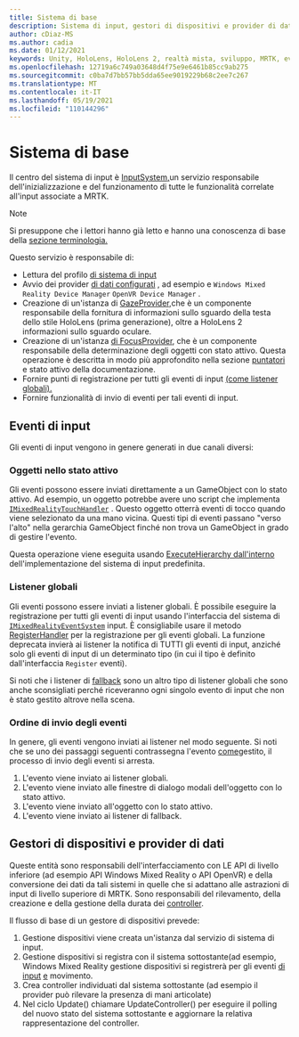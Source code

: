 ```yaml
---
title: Sistema di base
description: Sistema di input, gestori di dispositivi e provider di dati in MRTK
author: cDiaz-MS
ms.author: cadia
ms.date: 01/12/2021
keywords: Unity, HoloLens, HoloLens 2, realtà mista, sviluppo, MRTK, eventi
ms.openlocfilehash: 12719a6c749a03648d4f75e9e6461b85cc9ab275
ms.sourcegitcommit: c0ba7d7bb57bb5dda65ee9019229b68c2ee7c267
ms.translationtype: MT
ms.contentlocale: it-IT
ms.lasthandoff: 05/19/2021
ms.locfileid: "110144296"
---
```

# <a name="core-system"></a>Sistema di base

Il centro del sistema di input è [InputSystem,](../features/input/overview.md)un servizio responsabile dell'inizializzazione e del funzionamento di tutte le funzionalità correlate all'input associate a MRTK.

> [!NOTE]
> Si presuppone che i lettori hanno già letto e hanno una conoscenza di base della [sezione terminologia.](terminology.md)

Questo servizio è responsabile di:

- Lettura del profilo [di sistema di input](../configuration/mixed-reality-configuration-guide.md#input-system-settings)
- Avvio dei provider [di dati configurati](../features/input/input-providers.md) , ad esempio e `Windows Mixed Reality Device Manager` `OpenVR Device Manager` .
- Creazione di un'istanza di [GazeProvider,](xref:Microsoft.MixedReality.Toolkit.Input.IMixedRealityGazeProvider)che è un componente responsabile della fornitura di informazioni sullo sguardo della testa dello stile HoloLens (prima generazione), oltre a HoloLens 2 informazioni sullo sguardo oculare.
- Creazione di un'istanza [di FocusProvider](xref:Microsoft.MixedReality.Toolkit.Input.IMixedRealityFocusProvider), che è un componente responsabile della determinazione degli oggetti con stato attivo. Questa operazione è descritta in modo più approfondito nella sezione [puntatori](controllers-pointers-and-focus.md#pointers-and-focus) e stato attivo della documentazione.
- Fornire punti di registrazione per tutti gli eventi di input [(come listener globali).](#global-listeners)
- Fornire funzionalità di invio di eventi per tali eventi di input.

## <a name="input-events"></a>Eventi di input

Gli eventi di input vengono in genere generati in due canali diversi:

### <a name="objects-in-focus"></a>Oggetti nello stato attivo

Gli eventi possono essere inviati direttamente a un GameObject con lo stato attivo. Ad esempio, un oggetto potrebbe avere uno script che implementa [`IMixedRealityTouchHandler`](xref:Microsoft.MixedReality.Toolkit.Input.IMixedRealityTouchHandler) .
Questo oggetto otterrà eventi di tocco quando viene selezionato da una mano vicina. Questi tipi di eventi passano "verso l'alto" nella gerarchia GameObject finché non trova un GameObject in grado di gestire l'evento.

Questa operazione viene eseguita usando [ExecuteHierarchy dall'interno](https://docs.unity3d.com/ScriptReference/EventSystems.ExecuteEvents.ExecuteHierarchy.html) dell'implementazione del sistema di input predefinita.

### <a name="global-listeners"></a>Listener globali

Gli eventi possono essere inviati a listener globali. È possibile eseguire la registrazione per tutti gli eventi di input usando l'interfaccia del sistema di [`IMixedRealityEventSystem`](xref:Microsoft.MixedReality.Toolkit.IMixedRealityEventSystem) input. È consigliabile usare il metodo [RegisterHandler](xref:Microsoft.MixedReality.Toolkit.IMixedRealityEventSystem.RegisterHandler%2A) per la registrazione per gli eventi globali. La funzione deprecata invierà ai listener la notifica di TUTTI gli eventi di input, anziché solo gli eventi di input di un determinato tipo (in cui il tipo è definito dall'interfaccia `Register` eventi).

Si noti che i listener di [fallback](xref:Microsoft.MixedReality.Toolkit.Input.MixedRealityInputSystem.PushFallbackInputHandler%2A) sono un altro tipo di listener globali che sono anche sconsigliati perché riceveranno ogni singolo evento di input che non è stato gestito altrove nella scena.

### <a name="order-of-event-dispatch"></a>Ordine di invio degli eventi

In genere, gli eventi vengono inviati ai listener nel modo seguente. Si noti che se uno dei passaggi seguenti contrassegna l'evento [come](https://docs.unity3d.com/ScriptReference/EventSystems.AbstractEventData-used.html)gestito, il processo di invio degli eventi si arresta.

1. L'evento viene inviato ai listener globali.
2. L'evento viene inviato alle finestre di dialogo modali dell'oggetto con lo stato attivo.
3. L'evento viene inviato all'oggetto con lo stato attivo.
4. L'evento viene inviato ai listener di fallback.

## <a name="device-managers-and-data-providers"></a>Gestori di dispositivi e provider di dati

Queste entità sono responsabili dell'interfacciamento con LE API di livello inferiore (ad esempio API Windows Mixed Reality o API OpenVR) e della conversione dei dati da tali sistemi in quelle che si adattano alle astrazioni di input di livello superiore di MRTK. Sono responsabili del rilevamento, della creazione e della gestione della durata dei [controller](controllers-pointers-and-focus.md#controllers).

Il flusso di base di un gestore di dispositivi prevede:

1. Gestione dispositivi viene creata un'istanza dal servizio di sistema di input.
2. Gestione dispositivi si registra con il sistema sottostante(ad esempio, Windows Mixed Reality gestione dispositivi si registrerà per gli eventi [di input](../features/input/input-events.md) [e](../features/input/gestures.md#gesture-events) movimento.
3. Crea controller individuati dal sistema sottostante (ad esempio il provider può rilevare la presenza di mani articolate)
4. Nel ciclo Update() chiamare UpdateController() per eseguire il polling del nuovo stato del sistema sottostante e aggiornare la relativa rappresentazione del controller.
